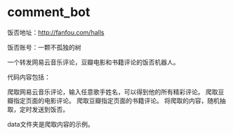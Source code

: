 # comment_bot
饭否地址：http://fanfou.com/halls

饭否账号：一颗不孤独的树

一个转发网易云音乐评论，豆瓣电影和书籍评论的饭否机器人。

代码内容包括：

爬取网易云音乐评论，输入任意歌手姓名，可以得到他的所有精彩评论。
爬取豆瓣指定页面的电影评论。
爬取豆瓣指定页面的书籍评论。
将爬取的内容，随机抽取，定时发送到饭否。

data文件夹是爬取内容的示例。

